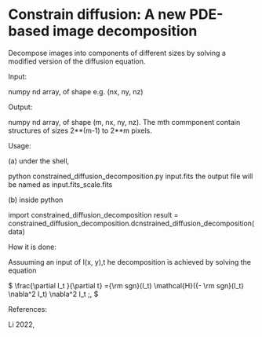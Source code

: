 # Constrain diffusion: A new PDE-based image decomposition
Decompose images into components of different sizes by solving a modified version of the diffusion equation.

Input:

  numpy nd array, of shape e.g. (nx, ny, nz)

Output:
  
  numpy nd array, of shape (m, nx, ny, nz). The mth commponent contain structures of sizes 2**(m-1) to 2**m pixels.
  

Usage:

(a) under the shell,


  python constrained_diffusion_decomposition.py input.fits 
  the output file will be named as input.fits_scale.fits

(b) inside python
  
  import constrained_diffusion_decomposition
  result = constrained_diffusion_decomposition.dcnstrained_diffusion_decomposition(data)
 

  
How it is done:

Assuuming an input of I(x, y),t he decomposition is achieved by solving the equation 


$  \frac{\partial I_t }{\partial t} ={\rm sgn}(I_t) \mathcal{H}({- \rm sgn}(I_t)  \nabla^2  I_t)   \nabla^2 I_t \;, $


  
  
References: 

Li 2022, 
